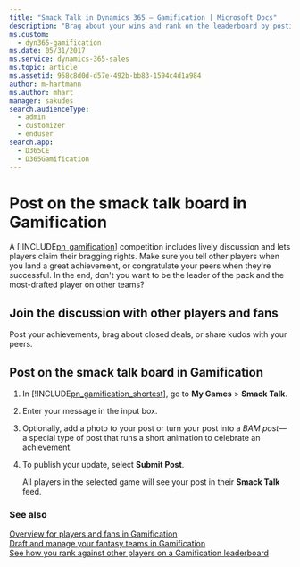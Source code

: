 ```yaml
---
title: "Smack Talk in Dynamics 365 – Gamification | Microsoft Docs"
description: "Brag about your wins and rank on the leaderboard by posting on the smack talk board."
ms.custom: 
  - dyn365-gamification
ms.date: 05/31/2017
ms.service: dynamics-365-sales
ms.topic: article
ms.assetid: 958c8d0d-d57e-492b-bb83-1594c4d1a984
author: m-hartmann
ms.author: mhart
manager: sakudes
search.audienceType: 
  - admin
  - customizer
  - enduser
search.app: 
  - D365CE
  - D365Gamification
---
```

# Post on the smack talk board in Gamification

A [!INCLUDE[pn_gamification](../includes/pn-gamification.md)] competition includes lively discussion and lets players claim their bragging rights. Make sure you tell other players when you land a great achievement, or congratulate your peers when they're successful. In the end, don't you want to be the leader of the pack and the most-drafted player on other teams?  
  
## Join the discussion with other players and fans  
 Post your achievements, brag about closed deals, or share kudos with your peers.
  
## Post on the smack talk board in Gamification  
  
1. In [!INCLUDE[pn_gamification_shortest](../includes/pn-gamification-shortest.md)], go to **My Games** > **Smack Talk**.  
  
2. Enter your message in the input box.  
  
3. Optionally, add a photo to your post or turn your post into a *BAM post*—a special type of post that runs a short animation to celebrate an achievement.  
  
4. To publish your update, select **Submit Post**.  
  
   All players in the selected game will see your post in their **Smack Talk** feed.  
  
### See also

 [Overview for players and fans in Gamification](for-players-fans.md)  
 [Draft and manage your fantasy teams in Gamification](manage-fantasy-team.md)  
 [See how you rank against other players on a Gamification leaderboard](view-leaderboard.md)
